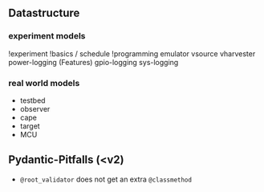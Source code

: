 ## Datastructure

### experiment models

!experiment
    !basics / schedule
    !programming
    emulator
        vsource
            vharvester
        power-logging (Features)
        gpio-logging
        sys-logging


### real world models

- testbed
- observer
- cape
- target
- MCU


## Pydantic-Pitfalls (<v2)

- ``@root_validator`` does not get an extra ``@classmethod``
